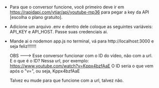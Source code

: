 - Para que o conversor funcione, você primeiro deve ir em https://rapidapi.com/ytjar/api/youtube-mp36 para pegar a key da API [escolha o plano gratuito].
- Adicione um arquivo .env e dentro dele coloque as seguintes variáveis: API_KEY e API_HOST. Passe suas credenciais ai.
- Mande ai o nodemon app.js no terminal, vá para http://localhost:3000 e seja feliz!!!!!!!

  OBS ---> Esse conversor funcionar com o ID do vídeo, não com a url.
  E o que é o ID? Nessa url, por exemplo:
  https://www.youtube.com/watch?v=Kppx4bzfAaE
  O ID seria o que vem após o "v=", ou seja, Kppx4bzfAaE

  Talvez eu mude para que funcione com a url, talvez não.
